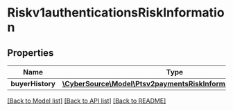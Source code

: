 # Riskv1authenticationsRiskInformation

## Properties
Name | Type | Description | Notes
------------ | ------------- | ------------- | -------------
**buyerHistory** | [**\CyberSource\Model\Ptsv2paymentsRiskInformationBuyerHistory**](Ptsv2paymentsRiskInformationBuyerHistory.md) |  | [optional] 

[[Back to Model list]](../README.md#documentation-for-models) [[Back to API list]](../README.md#documentation-for-api-endpoints) [[Back to README]](../README.md)


